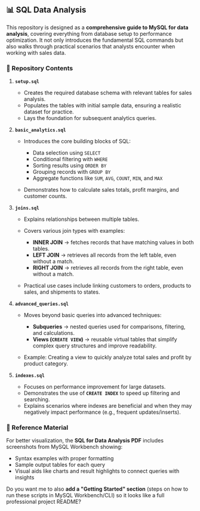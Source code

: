 ## 📊 SQL Data Analysis

This repository is designed as a **comprehensive guide to MySQL for data analysis**, covering everything from database setup to performance optimization. It not only introduces the fundamental SQL commands but also walks through practical scenarios that analysts encounter when working with sales data.

### 📂 Repository Contents

1. **`setup.sql`**

   * Creates the required database schema with relevant tables for sales analysis.
   * Populates the tables with initial sample data, ensuring a realistic dataset for practice.
   * Lays the foundation for subsequent analytics queries.

2. **`basic_analytics.sql`**

   * Introduces the core building blocks of SQL:

     * Data selection using `SELECT`
     * Conditional filtering with `WHERE`
     * Sorting results using `ORDER BY`
     * Grouping records with `GROUP BY`
     * Aggregate functions like `SUM`, `AVG`, `COUNT`, `MIN`, and `MAX`
   * Demonstrates how to calculate sales totals, profit margins, and customer counts.

3. **`joins.sql`**

   * Explains relationships between multiple tables.
   * Covers various join types with examples:

     * **INNER JOIN** → fetches records that have matching values in both tables.
     * **LEFT JOIN** → retrieves all records from the left table, even without a match.
     * **RIGHT JOIN** → retrieves all records from the right table, even without a match.
   * Practical use cases include linking customers to orders, products to sales, and shipments to states.

4. **`advanced_queries.sql`**

   * Moves beyond basic queries into advanced techniques:

     * **Subqueries** → nested queries used for comparisons, filtering, and calculations.
     * **Views (`CREATE VIEW`)** → reusable virtual tables that simplify complex query structures and improve readability.
   * Example: Creating a view to quickly analyze total sales and profit by product category.

5. **`indexes.sql`**

   * Focuses on performance improvement for large datasets.
   * Demonstrates the use of **`CREATE INDEX`** to speed up filtering and searching.
   * Explains scenarios where indexes are beneficial and when they may negatively impact performance (e.g., frequent updates/inserts).

### 📖 Reference Material

For better visualization, the **SQL for Data Analysis PDF** includes screenshots from MySQL Workbench showing:

* Syntax examples with proper formatting
* Sample output tables for each query
* Visual aids like charts and result highlights to connect queries with insights

Do you want me to also **add a "Getting Started" section** (steps on how to run these scripts in MySQL Workbench/CLI) so it looks like a full professional project README?
